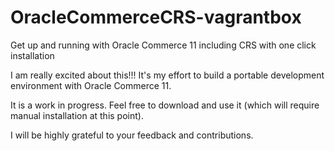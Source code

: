 # OracleCommerceCRS-vagrantbox
Get up and running with Oracle Commerce 11 including CRS with one click installation

I am really excited about this!!! It's my effort to build a portable development environment with Oracle Commerce 11.

It is a work in progress. Feel free to download and use it (which will require manual installation at this point).

I will be highly grateful to your feedback and contributions.
